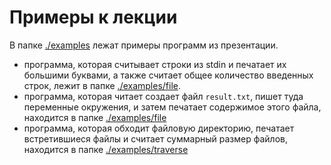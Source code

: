 # Примеры к лекции

В папке [./examples](./) лежат примеры программ из презентации.

- программа, которая считывает строки из stdin
  и печатает их большими буквами,
  а также считает общее количество введенных строк,
  лежит в папке [./examples/file](./console/).
- программа, которая читает создает файл `result.txt`,
  пишет туда переменные окружения,
  и затем печатает содержимое этого файла,
  находится в папке [./examples/file](./file)
- программа, которая обходит файловую директорию,
  печатает встретившиеся файлы и считает суммарный размер файлов,
  находится в папке [./examples/traverse](./traverse/)
